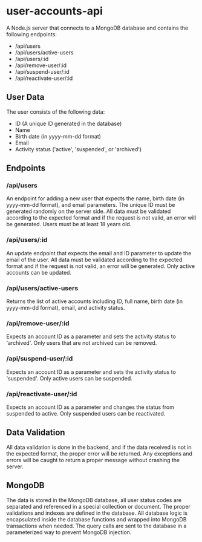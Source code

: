# user-accounts-api

A Node.js server that connects to a MongoDB database and contains the following endpoints:
- /api/users
- /api/users/active-users
- /api/users/:id
- /api/remove-user/:id
- /api/suspend-user/:id
- /api/reactivate-user/:id

## User Data

The user consists of the following data:
- ID (A unique ID generated in the database)
- Name
- Birth date (in yyyy-mm-dd format)
- Email
- Activity status ('active', 'suspended', or 'archived')

## Endpoints

### /api/users

An endpoint for adding a new user that expects the name, birth date (in yyyy-mm-dd format), and email parameters. The unique ID must be generated randomly on the server side. All data must be validated according to the expected format and if the request is not valid, an error will be generated. Users must be at least 18 years old.

### /api/users/:id

An update endpoint that expects the email and ID parameter to update the email of the user. All data must be validated according to the expected format and if the request is not valid, an error will be generated. Only active accounts can be updated.

### /api/users/active-users

Returns the list of active accounts including ID, full name, birth date (in yyyy-mm-dd format), email, and activity status.

### /api/remove-user/:id

Expects an account ID as a parameter and sets the activity status to 'archived'. Only users that are not archived can be removed.

### /api/suspend-user/:id

Expects an account ID as a parameter and sets the activity status to 'suspended'. Only active users can be suspended.

### /api/reactivate-user/:id

Expects an account ID as a parameter and changes the status from suspended to active. Only suspended users can be reactivated.

## Data Validation

All data validation is done in the backend, and if the data received is not in the expected format, the proper error will be returned. Any exceptions and errors will be caught to return a proper message without crashing the server.

## MongoDB

The data is stored in the MongoDB database, all user status codes are separated and referenced in a special collection or document. The proper validations and indexes are defined in the database. All database logic is encapsulated inside the database functions and wrapped into MongoDB transactions when needed. The query calls are sent to the database in a parameterized way to prevent MongoDB injection.

